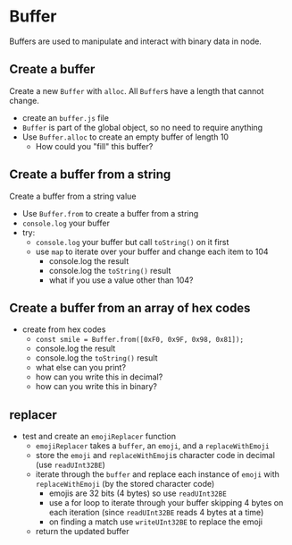 # Buffer

Buffers are used to manipulate and interact with binary
data in node.

## Create a buffer

Create a new `Buffer` with `alloc`. All `Buffer`s have a length
that cannot change.

* create an `buffer.js` file
* `Buffer` is part of the global object, so no need to require anything
* Use `Buffer.alloc` to create an empty buffer of length 10
  * How could you "fill" this buffer?

## Create a buffer from a string

Create a buffer from a string value

* Use `Buffer.from` to create a buffer from a string
* `console.log` your buffer
* try:
  * `console.log` your buffer but call `toString()` on it first
  * use `map` to iterate over your buffer and change each item to 104
    * console.log the result
    * console.log the `toString()` result
    * what if you use a value other than 104?

## Create a buffer from an array of hex codes

* create from hex codes
  * `const smile = Buffer.from([0xF0, 0x9F, 0x98, 0x81]);`
  * console.log the result
  * console.log the `toString()` result
  * what else can you print?
  * how can you write this in decimal?
  * how can you write this in binary?

## replacer

* test and create an `emojiReplacer` function
  * `emojiReplacer` takes a `buffer`, an `emoji`, and a `replaceWithEmoji`
  * store the `emoji` and `replaceWithEmoji`s character
    code in decimal (use `readUInt32BE`)
  * iterate through the `buffer` and replace each
    instance of `emoji` with `replaceWithEmoji`
    (by the stored character code)
    * emojis are 32 bits (4 bytes) so use `readUInt32BE`
    * use a for loop to iterate through your buffer
      skipping 4 bytes on each iteration (since `readUInt32BE`
      reads 4 bytes at a time)
    * on finding a match use `writeUInt32BE` to replace the emoji
  * return the updated buffer
